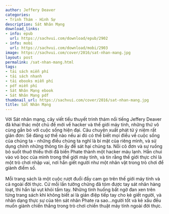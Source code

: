 ```yaml
---
author: Jeffery Deaver
categories:
- Trinh Thám - Hình Sự
description: Sát Nhân Mạng
download_links:
- info: epub
  url: https://sachvui.com/download/epub/2902
- info: mobi
  url: https://sachvui.com/download/mobi/2903
image: https://sachvui.com/cover/2016/sat-nhan-mang.jpg
layout: post
permalink: /sat-nhan-mang.html
tags:
- tải sách miễn phí
- tải sách nhanh
- tải ebooks miễn phí
- pdf miễn phí
- Sát Nhân Mạng ebook
- Sát Nhân Mạng pdf
thumbnail_url: https://sachvui.com/cover/2016/sat-nhan-mang.jpg
title: Sát Nhân Mạng
---
```


 <div class="item-desc text-justify"> <p>Với Sát nhân mạng, cây viết tiểu thuyết trinh thám nổi tiếng Jeffery Deaver đã khai thác một chủ đề mới về hacker và thế giới máy tính, những thứ vô cùng gắn bó với cuộc sống hiện đại. Câu chuyện xuất phát từ ý niệm rất giản đơn: Sẽ đáng sợ thế nào nếu ai đó có thể biết mọi điều về cuộc sống của chúng ta - những điều chúng ta nghĩ là bí mật của riêng mình, và sử dụng chính những thông tin ấy để sát hại chúng ta. Nỗi cô đơn và sự ruồng bỏ suốt thuở thiếu thời đã biến Phate thành một hacker máu lạnh. Hắn chui vào vỏ bọc của mình trong thế giới máy tính, và tin rằng thế giới thực chỉ là một trò chơi nhập vai, nơi hắn giết người như một nhân vật trong trò chơi để giành điểm số.<br><br>Mỗi trang sách là một cuộc rượt đuổi đầy cam go trên thế giới máy tính và cả ngoài đời thực. Cứ mỗi lần tưởng chừng đã tóm được tay sát nhân hàng loạt, thì hắn lại vụt khỏi tầm tay. Những tình huống bất ngờ đan xen trên từng trang sách khi không biết ai là gián điệp tiếp tay cho kẻ giết người, và nhân dạng thực sự của tên sát nhân Phate ra sao…người tốt và kẻ xấu đều muốn giành chiến thắng trong trò chơi chiến thuật máy tính ngoài đời thực.</p> </div>